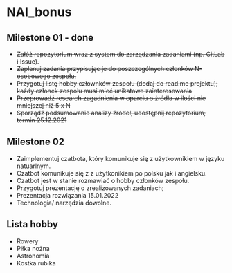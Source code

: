 # NAI_bonus

## Milestone 01	- done
+ ~~Załóż repozytorium wraz z system do zarządzania zadaniami (np. GitLab i Issue).~~
+ ~~Zaplanuj zadania przypisując je do poszczególnych członków N-osobowego zespołu.~~
+ ~~Przygotuj listę hobby człownków zespołu (dodaj do read.me projektu); każdy członek zespołu musi mieć unikatowe zainteresowania~~
+ ~~Przeprowadź research zagadnienia w oparciu o źródła w ilości nie mniejszej niż 5 x N~~
+ ~~Sporządź podsumowanie analizy źródeł; udostępnij repozytorium; termin 25.12.2021~~

## Milestone 02	
+ Zaimplementuj czatbota, który komunikuje się z użytkownikiem w języku natuarlnym.	
+ Czatbot komunikuje się z z użytkonikiem po polsku jak i angielsku.	
+ Czatbot jest w stanie rozmawiać o hobby członków zespołu.	
+ Przygotuj prezentację o zrealizowanych zadaniach; 	
+ Prezentacja rozwiązania 15.01.2022	
+ Technologia/ narzędzia dowolne.

## Lista hobby
+ Rowery
+ Piłka nożna
+ Astronomia
+ Kostka rubika